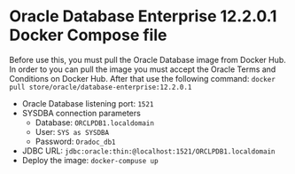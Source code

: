 # Oracle Database Enterprise 12.2.0.1 Docker Compose file

Before use this, you must pull the Oracle Database image from Docker Hub. 
In order to you can pull the image you must accept the Oracle Terms and Conditions on Docker Hub.
After that use the following command: `docker pull store/oracle/database-enterprise:12.2.0.1`

* Oracle Database listening port: `1521`
* SYSDBA connection parameters
    * Database: `ORCLPDB1.localdomain`
    * User: `SYS as SYSDBA`
    * Password: `Oradoc_db1`
* JDBC URL: `jdbc:oracle:thin:@localhost:1521/ORCLPDB1.localdomain`
* Deploy the image: `docker-compuse up`